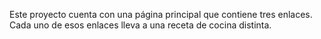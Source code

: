 Este proyecto cuenta con una página principal que contiene tres enlaces. Cada uno de esos enlaces lleva a una receta de cocina distinta.